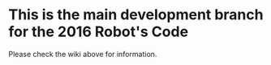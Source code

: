 # This is the main development branch for the 2016 Robot's Code

Please check the wiki above for information. 
